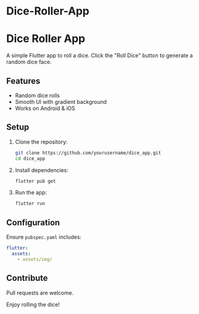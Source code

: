 # Dice-Roller-App
# Dice Roller App

A simple Flutter app to roll a dice. Click the "Roll Dice" button to generate a random dice face.

## Features
- Random dice rolls
- Smooth UI with gradient background
- Works on Android & iOS

## Setup
1. Clone the repository:
   ```sh
   git clone https://github.com/yourusername/dice_app.git
   cd dice_app
   ```
2. Install dependencies:
   ```sh
   flutter pub get
   ```
3. Run the app:
   ```sh
   flutter run
   ```

## Configuration
Ensure `pubspec.yaml` includes:
```yaml
flutter:
  assets:
    - assets/img/
```

## Contribute
Pull requests are welcome. 

Enjoy rolling the dice!
